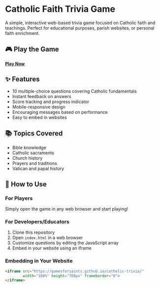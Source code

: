 # Catholic Faith Trivia Game

A simple, interactive web-based trivia game focused on Catholic faith and teachings. Perfect for educational purposes, parish websites, or personal faith enrichment.

## 🎮 Play the Game

[**Play Now**](https://yourusername.github.io/catholic-trivia-game/)

## ✨ Features

- 10 multiple-choice questions covering Catholic fundamentals
- Instant feedback on answers
- Score tracking and progress indicator
- Mobile-responsive design
- Encouraging messages based on performance
- Easy to embed in websites

## 📚 Topics Covered

- Bible knowledge
- Catholic sacraments
- Church history
- Prayers and traditions
- Vatican and papal history

## 🚀 How to Use

### For Players
Simply open the game in any web browser and start playing!

### For Developers/Educators
1. Clone this repository
2. Open `index.html` in a web browser
3. Customize questions by editing the JavaScript array
4. Embed in your website using an iframe

### Embedding in Your Website
```html
<iframe src="https://gamesforsaints.github.io/catholic-trivia/" 
        width="100%" height="700px" frameborder="0">
</iframe>
